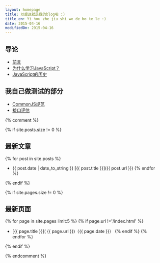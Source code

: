 ```yaml
---
layout: homepage
title: 以后这就是我的blog啦 :)
title_en: Yi hou zhe jiu shi wo de bo ke le :)
date: 2015-04-16
modifiedOn: 2015-04-16
---
```

	
<h2 id="introduction">导论</h2>

- [前言](introduction/preface.html)
- [为什么学习JavaScript？](introduction/why.html)
- [JavaScript的历史](introduction/history.html)

<h2 id="myself">我自己做测试的部分</h2>

- [CommonJS规范](myself/commonjs.html)
- [接口评估](myself/interface.html)

{% comment %}

{% if site.posts.size != 0 %}

## 最新文章

{% for post in site.posts %}
* {{ post.date | date_to_string }} [{{ post.title }}]({{ post.url }})
{% endfor %}

{% endif %}

{% if site.pages.size != 0 %}

## 最新页面

{% for page in site.pages limit:5 %}
{% if page.url !='/index.html' %}
* [{{ page.title }}]( {{ page.url }})（{{ page.date }}）
{% endif %}
{% endfor %}

{% endif %}

{% endcomment %}
